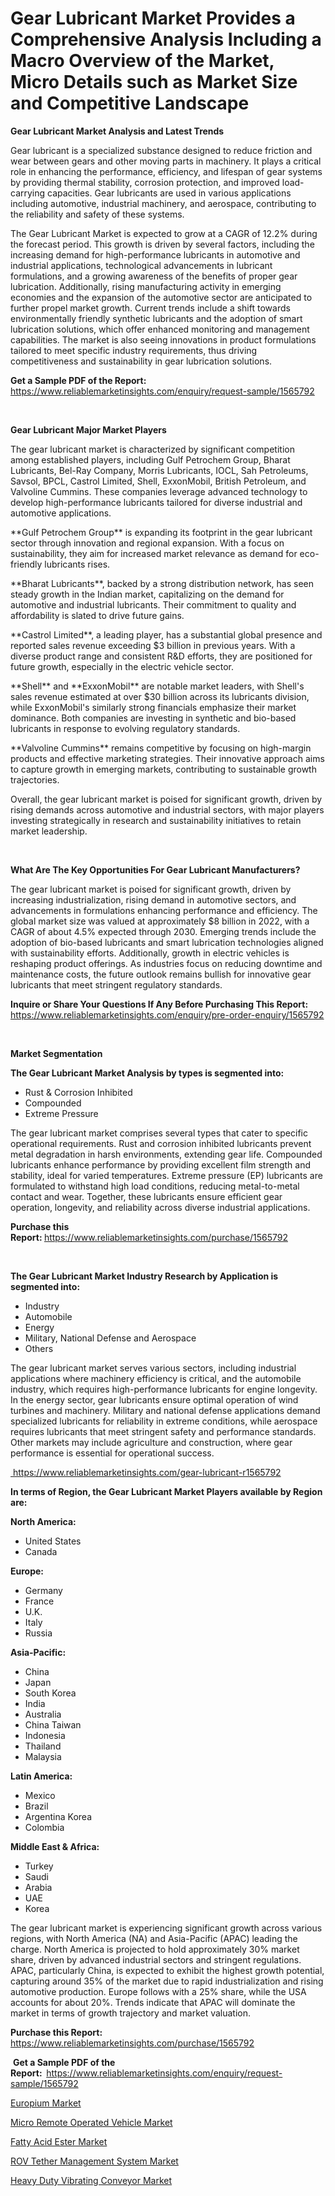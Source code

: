 <p><h1>Gear Lubricant Market Provides a Comprehensive Analysis Including a Macro Overview of the Market, Micro Details such as Market Size and Competitive Landscape</h1></p><p><strong>Gear Lubricant Market Analysis and Latest Trends</strong></p>
<p><p>Gear lubricant is a specialized substance designed to reduce friction and wear between gears and other moving parts in machinery. It plays a critical role in enhancing the performance, efficiency, and lifespan of gear systems by providing thermal stability, corrosion protection, and improved load-carrying capacities. Gear lubricants are used in various applications including automotive, industrial machinery, and aerospace, contributing to the reliability and safety of these systems.</p><p>The Gear Lubricant Market is expected to grow at a CAGR of 12.2% during the forecast period. This growth is driven by several factors, including the increasing demand for high-performance lubricants in automotive and industrial applications, technological advancements in lubricant formulations, and a growing awareness of the benefits of proper gear lubrication. Additionally, rising manufacturing activity in emerging economies and the expansion of the automotive sector are anticipated to further propel market growth. Current trends include a shift towards environmentally friendly synthetic lubricants and the adoption of smart lubrication solutions, which offer enhanced monitoring and management capabilities. The market is also seeing innovations in product formulations tailored to meet specific industry requirements, thus driving competitiveness and sustainability in gear lubrication solutions.</p></p>
<p><strong>Get a Sample PDF of the Report:&nbsp;</strong> <a href="https://www.reliablemarketinsights.com/enquiry/request-sample/1565792?utm_campaign=2609&utm_medium=2&utm_source=Github&utm_content=ia&utm_term=31032025&utm_id=gear-lubricant">https://www.reliablemarketinsights.com/enquiry/request-sample/1565792</a></p>
<p>&nbsp;</p>
<p><strong>Gear Lubricant Major Market Players</strong></p>
<p><p>The gear lubricant market is characterized by significant competition among established players, including Gulf Petrochem Group, Bharat Lubricants, Bel-Ray Company, Morris Lubricants, IOCL, Sah Petroleums, Savsol, BPCL, Castrol Limited, Shell, ExxonMobil, British Petroleum, and Valvoline Cummins. These companies leverage advanced technology to develop high-performance lubricants tailored for diverse industrial and automotive applications.</p><p>**Gulf Petrochem Group** is expanding its footprint in the gear lubricant sector through innovation and regional expansion. With a focus on sustainability, they aim for increased market relevance as demand for eco-friendly lubricants rises.</p><p>**Bharat Lubricants**, backed by a strong distribution network, has seen steady growth in the Indian market, capitalizing on the demand for automotive and industrial lubricants. Their commitment to quality and affordability is slated to drive future gains.</p><p>**Castrol Limited**, a leading player, has a substantial global presence and reported sales revenue exceeding $3 billion in previous years. With a diverse product range and consistent R&D efforts, they are positioned for future growth, especially in the electric vehicle sector.</p><p>**Shell** and **ExxonMobil** are notable market leaders, with Shell's sales revenue estimated at over $30 billion across its lubricants division, while ExxonMobil's similarly strong financials emphasize their market dominance. Both companies are investing in synthetic and bio-based lubricants in response to evolving regulatory standards.</p><p>**Valvoline Cummins** remains competitive by focusing on high-margin products and effective marketing strategies. Their innovative approach aims to capture growth in emerging markets, contributing to sustainable growth trajectories.</p><p>Overall, the gear lubricant market is poised for significant growth, driven by rising demands across automotive and industrial sectors, with major players investing strategically in research and sustainability initiatives to retain market leadership.</p></p>
<p>&nbsp;</p>
<p><strong>What Are The Key Opportunities For Gear Lubricant Manufacturers?</strong></p>
<p><p>The gear lubricant market is poised for significant growth, driven by increasing industrialization, rising demand in automotive sectors, and advancements in formulations enhancing performance and efficiency. The global market size was valued at approximately $8 billion in 2022, with a CAGR of about 4.5% expected through 2030. Emerging trends include the adoption of bio-based lubricants and smart lubrication technologies aligned with sustainability efforts. Additionally, growth in electric vehicles is reshaping product offerings. As industries focus on reducing downtime and maintenance costs, the future outlook remains bullish for innovative gear lubricants that meet stringent regulatory standards.</p></p>
<p><strong>Inquire or Share Your Questions If Any Before Purchasing This Report:</strong> <a href="https://www.reliablemarketinsights.com/enquiry/pre-order-enquiry/1565792?utm_campaign=2609&utm_medium=2&utm_source=Github&utm_content=ia&utm_term=31032025&utm_id=gear-lubricant">https://www.reliablemarketinsights.com/enquiry/pre-order-enquiry/1565792</a></p>
<p>&nbsp;</p>
<p><strong>Market Segmentation</strong></p>
<p><strong>The Gear Lubricant Market Analysis by types is segmented into:</strong></p>
<p><ul><li>Rust & Corrosion Inhibited</li><li>Compounded</li><li>Extreme Pressure</li></ul></p>
<p><p>The gear lubricant market comprises several types that cater to specific operational requirements. Rust and corrosion inhibited lubricants prevent metal degradation in harsh environments, extending gear life. Compounded lubricants enhance performance by providing excellent film strength and stability, ideal for varied temperatures. Extreme pressure (EP) lubricants are formulated to withstand high load conditions, reducing metal-to-metal contact and wear. Together, these lubricants ensure efficient gear operation, longevity, and reliability across diverse industrial applications.</p></p>
<p><strong>Purchase this Report:&nbsp;</strong><a href="https://www.reliablemarketinsights.com/purchase/1565792?utm_campaign=2609&utm_medium=2&utm_source=Github&utm_content=ia&utm_term=31032025&utm_id=gear-lubricant">https://www.reliablemarketinsights.com/purchase/1565792</a></p>
<p>&nbsp;</p>
<p><strong>The Gear Lubricant Market Industry Research by Application is segmented into:</strong></p>
<p><ul><li>Industry</li><li>Automobile</li><li>Energy</li><li>Military, National Defense and Aerospace</li><li>Others</li></ul></p>
<p><p>The gear lubricant market serves various sectors, including industrial applications where machinery efficiency is critical, and the automobile industry, which requires high-performance lubricants for engine longevity. In the energy sector, gear lubricants ensure optimal operation of wind turbines and machinery. Military and national defense applications demand specialized lubricants for reliability in extreme conditions, while aerospace requires lubricants that meet stringent safety and performance standards. Other markets may include agriculture and construction, where gear performance is essential for operational success.</p></p>
<p><a href="https://www.reliablemarketinsights.com/gear-lubricant-r1565792?utm_campaign=2609&utm_medium=2&utm_source=Github&utm_content=ia&utm_term=31032025&utm_id=gear-lubricant">&nbsp;https://www.reliablemarketinsights.com/gear-lubricant-r1565792</a></p>
<p><strong>In terms of Region, the Gear Lubricant Market Players available by Region are:</strong></p>
<p>
    <p> <strong> North America: </strong>
        <ul>
            <li>United States</li>
            <li>Canada</li>
        </ul>
        </p> 
    <p> <strong> Europe: </strong>
        <ul>
            <li>Germany</li>
            <li>France</li>
            <li>U.K.</li>
            <li>Italy</li>
            <li>Russia</li>
        </ul>
        </p> 
    <p> <strong> Asia-Pacific: </strong>
        <ul>
            <li>China</li>
            <li>Japan</li>
            <li>South Korea</li>
            <li>India</li>
            <li>Australia</li>
            <li>China Taiwan</li>
            <li>Indonesia</li>
            <li>Thailand</li>
            <li>Malaysia</li>
        </ul>
        </p> 
    <p> <strong> Latin America: </strong>
        <ul>
            <li>Mexico</li>
            <li>Brazil</li>
            <li>Argentina Korea</li>
            <li>Colombia</li>
        </ul>
        </p> 
    <p> <strong> Middle East & Africa: </strong>
        <ul>
            <li>Turkey</li>
            <li>Saudi</li>
            <li>Arabia</li>
            <li>UAE</li>
            <li>Korea</li>
        </ul>
    </p>
    </p>
<p><p>The gear lubricant market is experiencing significant growth across various regions, with North America (NA) and Asia-Pacific (APAC) leading the charge. North America is projected to hold approximately 30% market share, driven by advanced industrial sectors and stringent regulations. APAC, particularly China, is expected to exhibit the highest growth potential, capturing around 35% of the market due to rapid industrialization and rising automotive production. Europe follows with a 25% share, while the USA accounts for about 20%. Trends indicate that APAC will dominate the market in terms of growth trajectory and market valuation.</p></p>
<p><strong>Purchase this Report: </strong><a href="https://www.reliablemarketinsights.com/purchase/1565792?utm_campaign=2609&utm_medium=2&utm_source=Github&utm_content=ia&utm_term=31032025&utm_id=gear-lubricant">https://www.reliablemarketinsights.com/purchase/1565792</a></p>
<p>&nbsp;<strong>Get a Sample PDF of the Report:&nbsp;&nbsp;</strong><a href="https://www.reliablemarketinsights.com/enquiry/request-sample/1565792?utm_campaign=2609&utm_medium=2&utm_source=Github&utm_content=ia&utm_term=31032025&utm_id=gear-lubricant">https://www.reliablemarketinsights.com/enquiry/request-sample/1565792</a></p>
<p><strong></strong></p>
<p><p><a href="https://github.com/yankimber90yankim/Market-Research-Report-List-1/blob/main/europium-market.md?utm_campaign=2609&utm_medium=2&utm_source=Github&utm_content=ia&utm_term=31032025&utm_id=gear-lubricant">Europium Market</a></p><p><a href="https://www.linkedin.com/pulse/thorough-competitor-analysis-micro-remote-operated-vehicle-market-rny3f?utm_campaign=2609&utm_medium=2&utm_source=Github&utm_content=ia&utm_term=31032025&utm_id=gear-lubricant">Micro Remote Operated Vehicle Market</a></p><p><a href="https://github.com/lisaeichler20775/Market-Research-Report-List-1/blob/main/fatty-acid-ester-market.md?utm_campaign=2609&utm_medium=2&utm_source=Github&utm_content=ia&utm_term=31032025&utm_id=gear-lubricant">Fatty Acid Ester Market</a></p><p><a href="https://www.linkedin.com/pulse/rov-tether-management-system-market-analysis-report-provides-pllzf?utm_campaign=2609&utm_medium=2&utm_source=Github&utm_content=ia&utm_term=31032025&utm_id=gear-lubricant">ROV Tether Management System Market</a></p><p><a href="https://www.linkedin.com/pulse/heavy-duty-vibrating-conveyor-market-report-financial-ivrnf?utm_campaign=2609&utm_medium=2&utm_source=Github&utm_content=ia&utm_term=31032025&utm_id=gear-lubricant">Heavy Duty Vibrating Conveyor Market</a></p></p>